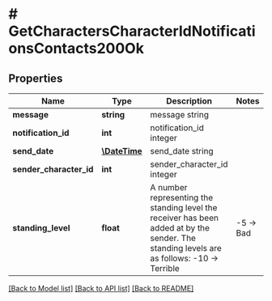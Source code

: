 # # GetCharactersCharacterIdNotificationsContacts200Ok

## Properties

Name | Type | Description | Notes
------------ | ------------- | ------------- | -------------
**message** | **string** | message string | 
**notification_id** | **int** | notification_id integer | 
**send_date** | [**\DateTime**](\DateTime.md) | send_date string | 
**sender_character_id** | **int** | sender_character_id integer | 
**standing_level** | **float** | A number representing the standing level the receiver has been added at by the sender. The standing levels are as follows: -10 -&gt; Terrible | -5 -&gt; Bad |  0 -&gt; Neutral |  5 -&gt; Good |  10 -&gt; Excellent | 

[[Back to Model list]](../../README.md#documentation-for-models) [[Back to API list]](../../README.md#documentation-for-api-endpoints) [[Back to README]](../../README.md)


